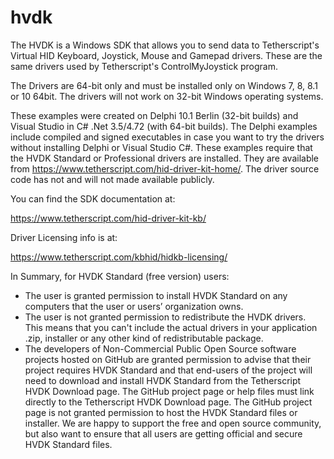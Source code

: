# hvdk
The HVDK is a Windows SDK that allows you to send data to Tetherscript's Virtual HID Keyboard, Joystick, Mouse and Gamepad drivers.  These are the same drivers used by Tetherscript's ControlMyJoystick program.

The Drivers are 64-bit only and must be installed only on Windows 7, 8, 8.1 or 10 64bit.  The drivers will not work on 32-bit Windows operating systems.

These examples were created on Delphi 10.1 Berlin (32-bit builds) and Visual Studio in C# .Net 3.5/4.72 (with 64-bit builds).  The Delphi examples include compiled and signed executables in case you want to try the drivers without installing Delphi or Visual Studio C#.  These examples require that the HVDK Standard or Professional drivers are installed.  They are available from https://www.tetherscript.com/hid-driver-kit-home/.  The driver source code has not and will not made available publicly.

You can find the SDK documentation at:

https://www.tetherscript.com/hid-driver-kit-kb/

Driver Licensing info is at:

https://www.tetherscript.com/kbhid/hidkb-licensing/

In Summary, for HVDK Standard (free version) users:
- The user is granted permission to install HVDK Standard on any computers that the user or users’ organization owns.
- The user is not granted permission to redistribute the HVDK drivers.  This means that you can't include the actual drivers in your application .zip, installer or any other kind of redistributable package.  
- The developers of Non-Commercial Public Open Source software projects hosted on GitHub are granted permission to advise that their project requires HVDK Standard and that end-users of the project will need to download and install HVDK Standard from the Tetherscript HVDK Download page. The GitHub project page or help files must link directly to the Tetherscript HVDK Download page. The GitHub project page is not granted permission to host the HVDK Standard files or installer. We are happy to support the free and open source community, but also want to ensure that all users are getting official and secure HVDK Standard files.
